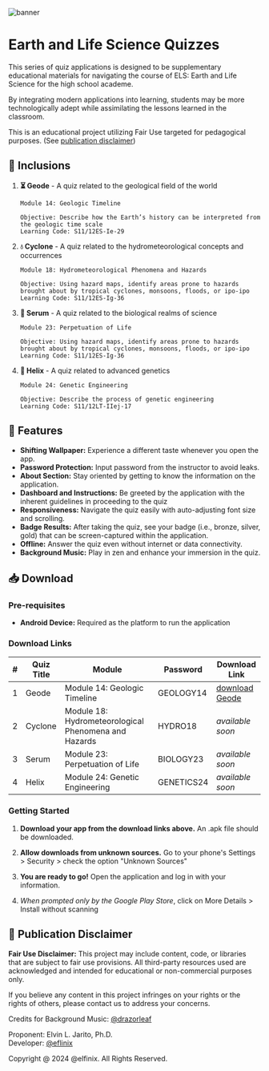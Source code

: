 ![banner](https://github.com/user-attachments/assets/0b45a932-0dd1-44c1-920d-02c2d18077bb)

# Earth and Life Science Quizzes

This series of quiz applications is designed to be supplementary educational materials for navigating the course of ELS: Earth and Life Science for the high school academe.

By integrating modern applications into learning, students may be more technologically adept while assimilating the lessons learned in the classroom.

This is an educational project utilizing Fair Use targeted for pedagogical purposes. (See [publication disclaimer](#-publication-disclaimer))

## 💼 Inclusions

1. **⏳ Geode** - A quiz related to the geological field of the world

    ```
    Module 14: Geologic Timeline

    Objective: Describe how the Earth’s history can be interpreted from the geologic time scale
    Learning Code: S11/12ES-Ie-29
    ```

2. **💧 Cyclone** - A quiz related to the hydrometeorological concepts and occurrences

    ```
    Module 18: Hydrometeorological Phenomena and Hazards

    Objective: Using hazard maps, identify areas prone to hazards brought about by tropical cyclones, monsoons, floods, or ipo-ipo
    Learning Code: S11/12ES-Ig-36
    ```

3. **💊 Serum** - A quiz related to the biological realms of science

    ```
    Module 23: Perpetuation of Life

    Objective: Using hazard maps, identify areas prone to hazards brought about by tropical cyclones, monsoons, floods, or ipo-ipo
    Learning Code: S11/12ES-Ig-36
    ```

4. **🧬 Helix** - A quiz related to advanced genetics

    ```
    Module 24: Genetic Engineering

    Objective: Describe the process of genetic engineering
    Learning Code: S11/12LT-IIej-17
    ```

## 🏁 Features

-   **Shifting Wallpaper:** Experience a different taste whenever you open the app.
-   **Password Protection:** Input password from the instructor to avoid leaks.
-   **About Section:** Stay oriented by getting to know the information on the application.
-   **Dashboard and Instructions:** Be greeted by the application with the inherent guidelines in proceeding to the quiz
-   **Responsiveness:** Navigate the quiz easily with auto-adjusting font size and scrolling.
-   **Badge Results:** After taking the quiz, see your badge (i.e., bronze, silver, gold) that can be screen-captured within the application.
-   **Offline:** Answer the quiz even without internet or data connectivity.
-   **Background Music:** Play in zen and enhance your immersion in the quiz.

## 📥 Download

### Pre-requisites

-   **Android Device:** Required as the platform to run the application

### Download Links

| #   | Quiz Title | Module                                               | Password   | Download Link      |
| --- | ---------- | ---------------------------------------------------- | ---------- | ------------------ |
| 1   | Geode      | Module 14: Geologic Timeline                         | GEOLOGY14  | [download Geode](https://github.com/elfinix/sirelvin-quiz-apps/releases/download/v1.0/Geode.apk) | <!--[download Geode](https://github.com/elfinix/sirelvin-quiz-apps/releases/download/v2.0/Geode.apk)-->
| 2   | Cyclone    | Module 18: Hydrometeorological Phenomena and Hazards | HYDRO18    | _available soon_   | <!--[download Cyclone](https://github.com/elfinix/sirelvin-quiz-apps/releases/download/v2.0/Cyclone.apk)-->
| 3   | Serum      | Module 23: Perpetuation of Life                      | BIOLOGY23  | _available soon_   | <!--[download Serum](https://github.com/elfinix/sirelvin-quiz-apps/releases/download/v2.0/Serum.apk)-->
| 4   | Helix      | Module 24: Genetic Engineering                       | GENETICS24 | _available soon_   | <!--[download Helix](https://github.com/elfinix/sirelvin-quiz-apps/releases/download/v2.0/Helix.apk)-->

### Getting Started

1. **Download your app from the download links above.** An .apk file should be downloaded.

2. **Allow downloads from unknown sources.** Go to your phone's Settings > Security > check the option "Unknown Sources"

3. **You are ready to go!** Open the application and log in with your information.

4. *When prompted only by the Google Play Store*, click on More Details > Install without scanning

## 📜 Publication Disclaimer

**Fair Use Disclaimer:** This project may include content, code, or libraries that are subject to fair use provisions. All third-party resources used are acknowledged and intended for educational or non-commercial purposes only.

If you believe any content in this project infringes on your rights or the rights of others, please contact us to address your concerns.

Credits for Background Music: [@drazorleaf](https://www.youtube.com/@drazorleaf)
  
Proponent: Elvin L. Jarito, Ph.D.<br>
Developer: [@eflinix](https://github.com/elfinix)

Copyright @ 2024 @elfinix. All Rights Reserved.
